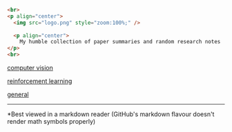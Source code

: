 ```HTML
<br>
<p align="center">
  <img src="logo.png" style="zoom:100%;" />
  
  <p align="center">
    My humble collection of paper summaries and random research notes
</p>
<br>
```

[computer vision](cv/index.md)

[reinforcement learning](rl/index.md)

[general](general/index.md)



---

*Best viewed in a markdown reader (GitHub's markdown flavour doesn't render math symbols properly)

